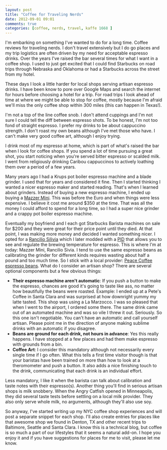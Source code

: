 ```yaml
---
layout: post
title: "Coffee for Traveling Nerds"
date: 2012-09-01 09:01
comments: true
categories: [coffee, nerds, travel, kaffe 1668 ]
---
```

I'm embarking on something I've wanted to do for a long time. Coffee reviews
for traveling nerds. I don't travel extensively but I do go places and my trip
logistics are often driven by my need for acceptable espresso drinks. Over the
years I've raised the bar several times for what I want in a coffee shop. I used to just get excited that
I could find Starbucks on road trips through Nebraska and Oklahoma or had
a Starbucks across the street from my hotel.
<!-- more -->
These days I look a little harder for local shops serving artisan espresso
drinks. I have been know to pore over Google Maps and search the internet for
hours before choosing a hotel for a trip. For road trips I look ahead of time
at where we might be able to stop for coffee, mostly because I'm afraid we'll
miss the only coffee shop within 300 miles (this can happen in Texas!).

I'm not a top of the line coffee snob. I don't attend cuppings and I'm not sure
I could tell the diff between espresso shots. To be honest, I'm not too fond of
straight espresso. I prefer my drinks to be about cappuccino strength. I don't
roast my own beans although I've met those who have. I can't make very good
coffee art, although I enjoy trying.

I drink most of my espresso at home, which is part of what's raised the
bar when I look for coffee shops. If you spend a lot of time pursuing a great
shot, you start noticing when you're served bitter espresso or scalded milk. I went from religiously drinking
Caribou cappuccinos to actively loathing them over a period of a few years.

Many years ago I had a Krups pot boiler espresso machine and a blade grinder.
I used that for years and considered it fine. Then I started thinking I wanted
a nicer espresso maker and started reading.  That's when I learned about
grinders. Instead of buying a new espresso machine, I ended up buying a [Mazzer
Mini](http://www.mazzer.com/scheda.asp?idprod=2). This was before the Euro and when things were less expensive. I believe
it cost me around $350 at the time. That was all the money I could afford to
spend for a long time, so I had a super nice grinder and a crappy pot boiler
espresso machine.

Eventually my boyfriend and I each got Starbucks Barista machines on sale for
$200 and they were great for their price point until they died. At that point,
I was making more money and decided I wanted something nicer. I opted for
a [Rancilio Silivia](http://www.rancilio.it/rancilio/prod_model.jsp?id_model=49&id_language=3&id_category=26)
which I later modded with a [PID](http://www.pidsilvia.com/) that allows you to see and
regulate the brewing temperature for espresso.  This is where I'm at today:
Mazzer Mini, Rancilio Sivia. I tend to use the same espresso beans as
calibrating the grinder for different kinds requires wasting about half a pound
and too much time.  So I stick with a local provider: [Peace Coffee
espresso beans](http://www.peacecoffee.com/).
What do I consider an artisan shop? There are several optional
components but a few obvious things: 

* **Their espresso machine aren't automatic**:
If you push a button to make the espresso, chances are good it's going to taste
like ass, no matter how beautifully the beans were roasted. Example: I ended up
at a Pete's Coffee in Santa Clara and was surprised at how downright yummy my
latte tasted. This shop was using a La Marzocco. I was so pleased that when
I went to the airport, I ordered some there.  The same drink came out of an
automated machine and was so vile I threw it out.  Seriously.  So this one
isn't negotiable. You can't have an automatic and call yourself artisan. Please
point me in the direction of anyone making sublime drinks with an automatic if
you disagree.
* **Beans are ground for each drink, not hours in advance**:
Yes this really happens. I have stopped at a few places and had them make
espresso with grounds from a bin. 
* **Coffee Art**:
I consider this mandatory although not necessarily every single time if I go
often. What this tells a first time visitor though is that your baristas have
been trained on more than how to look at a theromometer and push a button. It
also adds a nice finishing touch to the drink, communicating that each drink is
an individual effort.

Less mandatory, I like it when the barista can talk about calibration and taste
notes with their espresso(s). Another thing you'll find in serious artisan
shops is milk snobbery.  When the Angry Catfish opened in Minneapolis, they did
several taste tests before settling on a local milk provider. They also only
serve whole milk, no arguments, although they'll also use soy.  

So anyway, I've started writing up my NYC coffee shop experiences and will post
a separate snippet for each shop. I'll also create entries for places like that
awesome shop we found in Denton, TX and other recent trips to Baltimore,
Seattle and Santa Clara. I know this is
a technical blog, but coffee is so much a part of our lifestyles that it seems
a natural add-on. I hope you enjoy it and if you have suggestions for places
for me to visit, please let me know.

